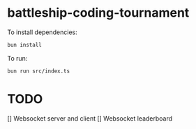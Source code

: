 # battleship-coding-tournament

To install dependencies:

```bash
bun install
```

To run:

```bash
bun run src/index.ts
```

# TODO
[] Websocket server and client
[] Websocket leaderboard